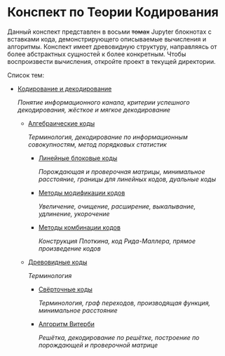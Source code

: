 # Конспект по Теории Кодирования

Данный конспект представлен в восьми ~~томах~~ Jupyter блокнотах с вставками кода, демонстрирующего описываемые вычисления и алгоритмы. Конспект имеет древовидную структуру, направляясь от более абстрактных сущностей к более конкретным.  Чтобы воспроизвести вычисления, откройте проект в текущей директории.

Список тем:

- [Кодирование и декодирование](conspect.ipynb)
  
  *Понятие информационного канала, критерии успешного декодирования, жёсткое и мягкое декодирование*

  - [Алгебраические коды](algebraic/conspect.ipynb)
    
    *Терминология, декодирование по информационным совокупностям, метод порядковых статистик*
    
    - [Линейные блоковые коды](algebraic/linear/conspect.ipynb)
      
      *Порождающая и проверочная матрицы, минимальное расстояние, границы для линейных кодов, дуальные коды*
    
    - [Методы модификации кодов](algebraic/modifying/conspect.ipynb)
      
      *Увеличение, очищение, расширение, выкалывание, удлинение, укорочение*
    
    - [Методы комбинации кодов](algebraic/combining/conspect.ipynb)
      
      *Конструкция Плоткина, код Рида-Маллера, прямое произведение кодов*

  - [Древовидные коды](tree/conspect.ipynb)

    *Терминология*
      
    - [Свёрточные коды](tree/convolutional/conspect.ipynb)

      *Терминология, граф переходов, производящая функция, минимальное расстояние*
      
    - [Алгоритм Витерби](tree/viterbi/conspect.ipynb)

      *Решётка, декодирование по решётке, построение по порождающей и проверочной матрице*

